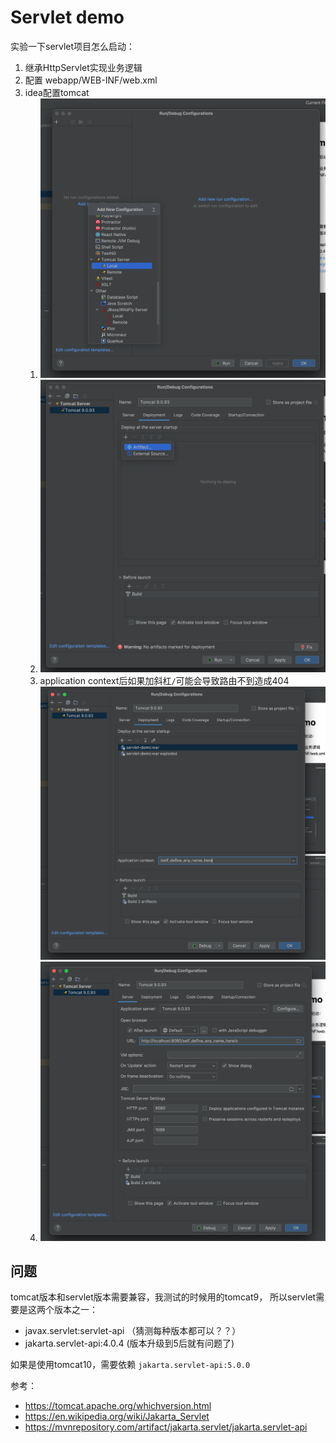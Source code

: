# Servlet demo

实验一下servlet项目怎么启动：

1. 继承HttpServlet实现业务逻辑
2. 配置 webapp/WEB-INF/web.xml
3. idea配置tomcat
   1. ![img.png](aseets/img.png)
   2. ![img_1.png](aseets/img_1.png)
   3. application context后如果加斜杠`/`可能会导致路由不到造成404 ![img_2.png](aseets/img_2.png)
   4. ![img_3.png](aseets/img_3.png)

## 问题

tomcat版本和servlet版本需要兼容，我测试的时候用的tomcat9，
所以servlet需要是这两个版本之一：
- javax.servlet:servlet-api （猜测每种版本都可以？？）
- jakarta.servlet-api:4.0.4 (版本升级到5后就有问题了)

如果是使用tomcat10，需要依赖 `jakarta.servlet-api:5.0.0`


参考：
- https://tomcat.apache.org/whichversion.html
- https://en.wikipedia.org/wiki/Jakarta_Servlet
- https://mvnrepository.com/artifact/jakarta.servlet/jakarta.servlet-api
